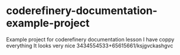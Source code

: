 # coderefinery-documentation-example-project
Example project for coderefinery documentation lesson
I have coppy everything
It looks very nice
3434554533+65615661/ksjgvckashgvc
